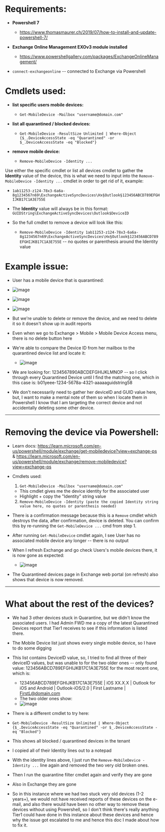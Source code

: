 # Requirements:

* **Powershell 7**

	* https://www.thomasmaurer.ch/2019/07/how-to-install-and-update-powershell-7/

* **Exchange Online Management EXOv3 module installed**

	* https://www.powershellgallery.com/packages/ExchangeOnlineManagement/

* `connect-exchangeonline` -- connected to Exchange via Powershell

# Cmdlets used:

* **list specific users mobile devices:**

	* `Get-MobileDevice -Mailbox "username@domain.com"`

* **list all quarantined / blocked devices:**

	* `Get-MobileDevice -ResultSize Unlimited | Where-Object {$_.DeviceAccessState -eq "Quarantined" -or $_.DeviceAccessState -eq "Blocked"}`

* **remove mobile device:**

	* `Remove-MobileDevice -Identity ...`

Use either the specific cmdlet or list all devices cmdlet to gather the **Identity** value of the device, this is what we need to input into the `Remove-MobileDevice -Identity ...` cmdlet in order to get rid of it, example:

* `1ab11253-z124-78x3-6a6a-8g1234567n69\ExchangeActiveSyncDevices\Hx§Outlook§123456ABCD789EFGHIJKB17C1A3E755E`

* The **Identity** value will always be in this format: `GUIDString\ExchangeActiveSyncDevices\Outlook$DeviceID`
* So the full cmdlet to remove a device will look like this:
	* `Remove-MobileDevice -Identity 1ab11253-z124-78x3-6a6a-8g1234567n69\ExchangeActiveSyncDevices\Hx§Outlook§123456ABCD789EFGHIJKB17C1A3E755E` -- no quotes or parenthesis around the Identity value

# Example issue:

* User has a mobile device that is quarantined:

* ![image](https://github.com/user-attachments/assets/0f42ae2f-d3e3-426c-ac44-f0dcf4dc58e4)


* ![image](https://github.com/user-attachments/assets/5a505dc5-9191-4300-b50c-6031a0cdea3f)


* ![image](https://github.com/user-attachments/assets/7c8bb6ea-c0f6-4369-99ab-bcf562519d1d)



* But we're unable to delete or remove the device, and we need to delete it so it doesn't show up in audit reports

* Even when we go to Exchange > Mobile > Mobile Device Access menu, there is no delete button here

* We're able to compare the Device ID from her mailbox to the quarantined device list and locate it:
	* ![image](https://github.com/user-attachments/assets/e55cc7aa-a945-4f5f-be1d-9ba03d42762f)

* We are looking for: 1234567890ABCDEFGHIJKLMNOP -- so I click through every Quarantined Device until I find the matching one, which in this case is: b01yeee-1234-5678a-4321-aaaaaguidstring58

* We don't necessarily need to gather her deviceID and GUID value here, but, I want to make a mental note of them so when I locate them in Powershell I know that I am targeting the correct device and not accidentally deleting some other device.

---

# Removing the device via Powershell:

* Learn docs: https://learn.microsoft.com/en-us/powershell/module/exchange/get-mobiledevice?view=exchange-ps & https://learn.microsoft.com/en-us/powershell/module/exchange/remove-mobiledevice?view=exchange-ps

* Cmdlets used:

	1) `Get-MobileDevice -Mailbox "username@domain.com"`
	* This cmdlet gives me the device identity for the associated user
	* Highlight + copy the "Identity" string value

	2) `Remove-MobileDevice -Identity (paste the copied Identity string value here, no quotes or parenthesis needed)`
	
* There is a confirmation message because this is a `Remove` cmdlet which destroys the data, after confirmation, device is deleted. You can confirm this by re-running the `Get-MobileDevice ...` cmd from step 1.
	
* After running `Get-MobileDevice` cmdlet again, I see User has no associated mobile device any longer -- there is no output

* When I refresh Exchange and go check Users's mobile devices there, it is now gone as expected:

	* ![image](https://github.com/user-attachments/assets/56541801-4111-4720-951e-ef809b418d50)


* The Quarantined devices page in Exchange web portal (on refresh) also shows that device is now removed.

---
# What about the rest of the devices?

* We had 3 other devices stuck in Quarantine, but we didn't know the associated users. I had Admin FWD me a copy of the latest Quarantined Devices report that Tier1 receives to see if this information is listed there.

* The Mobile Device list just shows every single mobile device, so I have to do some digging

* This list contains DeviceID value, so, I tried to find all three of their deviceID values, but was unable to for the two older ones -- only found value: 123456ABCD789EFGHIJKB17C1A3E755E for the most recent one, which is:
	* 123456ABCD789EFGHIJKB17C1A3E755E | iOS XX.X.X | Outlook for iOS and Android | Outlook-iOS/2.0 | First Lastname | FirstL@domain.com
	* The two older ones show: 
	* ![image](https://github.com/user-attachments/assets/e95e2a92-148e-4475-9d62-6e82a7a70cbe)

* There is a different cmdlet to try here:

* `Get-MobileDevice -ResultSize Unlimited | Where-Object {$_.DeviceAccessState -eq "Quarantined" -or $_.DeviceAccessState -eq "Blocked"}`

* This shows all blocked / quarantined devices in the tenant

* I copied all of their Identity lines out to a notepad

* With the identity lines above, I just run the `Remove-MobileDevice -Identity ...` line again and removed the two very old broken ones.

* Then I run the quarantine filter cmdlet again and verify they are gone

* Also in Exchange they are gone

* So in this instance where we had two stuck very old devices (1-2 years+), we would not have received reports of these devices on the e-mail, and also there would have been no other way to remove these devices without using Powershell, so I don't think there's really anything Tier1 could have done in this instance about these devices and hence why the issue got escalated to me and hence this doc I made about how to fix it.
